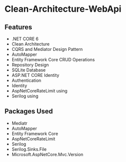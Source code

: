 # Clean-Architecture-WebApi
## Features

- .NET CORE 6
- Clean Architecture
- CQRS and Mediator Design Pattern
- AutoMapper
- Entity Framework Core CRUD Operations
- Repository Design
- SQLite Database
- ASP.NET CORE Identity
- Authentication
- Identity
- AspNetCoreRateLimit using
- Serilog using

## Packages Used

- Mediatr
- AutoMapper
- Entity Framework Core
- AspNetCoreRateLimit
- Serilog
- Serilog.Sinks.File
- Microsoft.AspNetCore.Mvc.Version
  


